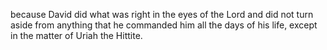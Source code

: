 because David did what was right in the eyes of the Lord and did not turn aside from anything that he commanded him all the days of his life, except in the matter of Uriah the Hittite.
